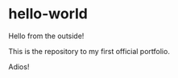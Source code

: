 # hello-world

Hello from the outside! 

This is the repository to my first official portfolio. 

Adios!
